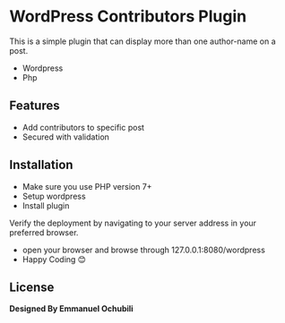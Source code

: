# WordPress Contributors Plugin


This is a simple plugin that can display more than one author-name on a post.

- Wordpress 
- Php

## Features

- Add contributors to specific post
- Secured with validation

## Installation

- Make sure you use PHP version 7+
- Setup wordpress 
- Install plugin


Verify the deployment by navigating to your server address in
your preferred browser.


- open your browser and browse through 127.0.0.1:8080/wordpress
- Happy Coding 😊



## License

**Designed By Emmanuel Ochubili**

